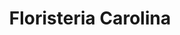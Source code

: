 ---
title: "Floristeria Carolina"
url: /santiago-de-los-caballeros/floristeria-carolina/
shop: floristería
---